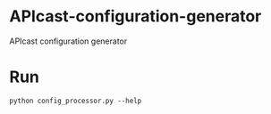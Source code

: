 # APIcast-configuration-generator
APIcast configuration generator

# Run
```
python config_processor.py --help
```
